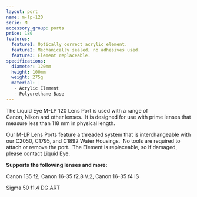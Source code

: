```yaml
---
layout: port
name: m-lp-120
serie: M
accessory_group: ports
price: 180
features:
  feature1: Optically correct acrylic element.
  feature2: Mechanically sealed, no adhesives used.
  feature3: Element replaceable.
specifications:
  diameter: 120mm
  height: 100mm
  weight: 275g
  material: |
   - Acrylic Element
   - Polyurethane Base
---
```

The Liquid Eye M-LP 120 Lens Port is used with a range of Canon, Nikon and other lenses.  It is designed for use with prime lenses that measure less than 118 mm in physical length.

Our M-LP Lens Ports feature a threaded system that is interchangeable with our C2050, C1795, and C1892 Water Housings.  No tools are required to attach or remove the port.  The Element is replaceable, so if damaged, please contact Liquid Eye.

**Supports the following lenses and more:**

Canon	135 f2, Canon	16-35 f2.8 V.2, Canon	16-35 f4 IS

Sigma	50 f1.4 DG ART
